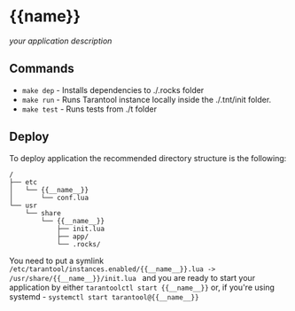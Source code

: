 # {{__name__}}

_your application description_

## Commands
* `make dep` - Installs dependencies to ./.rocks folder
* `make run` - Runs Tarantool instance locally inside the ./.tnt/init folder.
* `make test` - Runs tests from ./t folder

## Deploy
To deploy application the recommended directory structure is the following:
```
/
├── etc
│   └── {{__name__}}
│       └── conf.lua
└── usr
    └── share
        └── {{__name__}}
            ├── init.lua
            ├── app/
            └── .rocks/
```
You need to put a symlink `/etc/tarantool/instances.enabled/{{__name__}}.lua -> /usr/share/{{__name__}}/init.lua
` and you are ready to start your application by either `tarantoolctl start {{__name__}}` or, if you're using systemd - `systemctl start tarantool@{{__name__}}`
